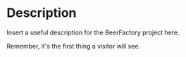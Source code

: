 # Description

Insert a useful description for the BeerFactory project here.

Remember, it's the first thing a visitor will see.